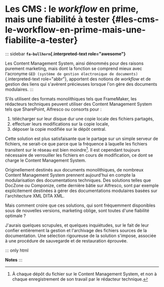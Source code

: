 # Les CMS : le *workflow* en prime, mais une fiabilité à tester {#les-cms-le-workflow-en-prime-mais-une-fiabilite-a-tester}

::: sidebar
**`fa-bullhorn`{.interpreted-text role="awesome"}**

Les Content Management System, ainsi dénommés pour des raisons purement
marketing, mais dont la fonction se comprend mieux avec l\'acronyme
`GED (système de gestion
électronique de documents)`{.interpreted-text role="abbr"}, apportent
des notions de *workflow* et de gestion des liens qui s\'avèrent
précieuses lorsque l\'on gère des documents modulaires.
:::

S\'ils utilisent des formats monolithiques tels que FrameMaker, les
rédacteurs techniques peuvent utiliser des Content Management System
tels que SharePoint, Alfresco ou consorts pour :

1.  télécharger sur leur disque dur une copie locale des fichiers
    partagés,
2.  effectuer leurs modifications sur la copie locale,
3.  déposer la copie modifiée sur le dépôt central.

Cette solution est plus satisfaisante que le partage sur un simple
serveur de fichiers, ne serait-ce que parce que la fréquence à laquelle
les fichiers transitent sur le réseau est bien moindre[^1]. Il est
cependant toujours nécessaire de verrouiller les fichiers en cours de
modification, ce dont se charge le Content Management System.

Originellement destinés aux documents monolithiques, de nombreux Content
Management System prennent aujourd\'hui en compte la modularisation des
documentations techniques. Des solutions telles que DocZone ou
Componize, cette dernière bâtie sur Alfresco, sont par exemple
explicitement destinées à gérer des documentations modulaires basées sur
l\'architecture XML DITA XML.

Mais comment croire que ces solutions, qui sont fréquemment disponibles
sous de nouvelles versions, marketing oblige, sont toutes d\'une
fiabilité optimale ?

J\'aurais quelques scrupules, et quelques inquiétudes, sur le fait de
leur confier entièrement la gestion et l\'archivage des fichiers sources
de la documentation. Une sélection rigoureuse de la solution s\'impose,
associée à une procédure de sauvegarde et de restauration éprouvée.

::: only
html

**Notes**
:::

[^1]: À chaque dépôt du fichier sur le Content Management System, et non
    à chaque enregistrement de son travail par le rédacteur technique.
